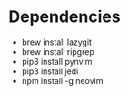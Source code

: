 # Dependencies

- brew install lazygit
- brew install ripgrep
- pip3 install pynvim
- pip3 install jedi
- npm install -g neovim

